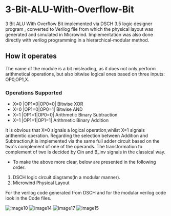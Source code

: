 # 3-Bit-ALU-With-Overflow-Bit
3 Bit ALU With Overflow Bit implemented via DSCH 3.5 logic designer program , converted to Verilog file from which the physical layout was generated and simulated in Microwind. 
Implementation was also done directly with verilog programming in a hierarchical-modular method.
## How it operates
The name of the module is a bit misleading, as it does not only perform arithmetical operations, but also bitwise logical ones based on three inputs: OP0,OP1,X.
### Operations Supported
* X=0 |OP1=0|OP0=0| Bitwise XOR
* X=0 |OP1=0|OP0=1| Bitwise AND
* X=1 |OP1=1|OP0=0| Arithmetic Binary Subtraction
* X=1 |OP1=1|OP1=1| Arithmetic Binary Addition

It is obvious that X=0 signals a logical operation,whilst X=1 signals arithemtic operation.
Regarding the selection between Addition and Subtraction,it is implemented via the same full adder circuit based on the two's complement of one of the operands.
The transformation to complement of two is decided by Cin and B_inv signals in the classical way.
 * To make the above more clear, below are presented in the following order: 
  1. DSCH logic circuit diagrams(In a modular manner).
  2. Microwind Physical Layout
  
  For the verilog code generated from DSCH and for the modular verilog code look in the Code files.

  
  ![image10](https://user-images.githubusercontent.com/56197365/104776937-8ba34f00-5783-11eb-83c7-22cab936daed.png)
  ![image14](https://user-images.githubusercontent.com/56197365/104776951-91009980-5783-11eb-8181-88fe8b82cabb.png)
  ![image17](https://user-images.githubusercontent.com/56197365/104776954-9231c680-5783-11eb-873f-73e72b08f08b.png)
  ![image15](https://user-images.githubusercontent.com/56197365/104776960-93fb8a00-5783-11eb-87e9-121ffae22556.png)




  
  
